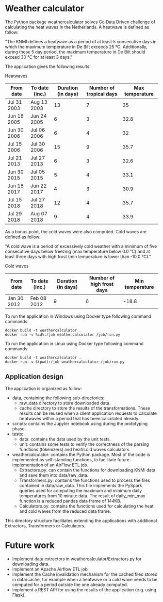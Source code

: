 # Weather calculator

The Python package weathercalculator solves Go Data Driven challenge of calculating the heat waves in the Netherlands. 
A heatwave is defined as follow:

"The KNMI defines a heatwave as a period of at least 5 consecutive days in which the maximum temperature in De Bilt exceeds 25 °C.
Additionally, during these 5 day period, the maximum temperature in De Bilt should exceed 30 °C for at least 3 days."

The application gives the following results:

Heatwaves

| From date   | To date (inc.) | Duration (in days) | Number of tropical days | Max temperature |
| ------------| -------------  | ------------------ | ----------------------- | --------------- |
| Jul 31 2003 | Aug 13 2003    |                 13 |                       7 |            35   |
| Jun 18 2005 | Jun 24 2005    |                  6 |                       3 |            32.8 |
| Jun 30 2006 | Jul 06 2006    |                  6 |                       4 |            32   |
| Jul 15 2006 | Jul 30 2006    |                 15 |                       9 |            35.7 |
| Jul 21 2013 | Jul 27 2013    |                  6 |                       3 |            32.6 |
| Jun 30 2015 | Jul 05 2015    |                  5 |                       4 |            33.1 |
| Jun 18 2017 | Jun 22 2017    |                  4 |                       3 |            30.9 |
| Jul 15 2018 | Jul 27 2018    |                 12 |                       4 |            35.7 |
| Jul 29 2018 | Aug 07 2018    |                  9 |                       4 |            33.9 |


As a bonus point, the cold waves were also computed. Cold waves are defined as follow:

"A cold wave is a period of excessively cold weather with a minimum of five consecutive days below 
freezing (max temperature below 0.0 °C) and at least three days with high frost (min temperature is lower than -10.0 °C)."

Cold waves

| From date   | To date (inc.) | Duration (in days) | Number of high frost days | Min temperature |
| ------------| -------------  | ------------------ | ------------------------- | --------------- |
| Jan 30 2012 | Feb 08 2012    |                  9 |                         6 |           -18.8 |

To run the application in Windows using Docker type following command commands:

    docker build -t weathercalculator .
    docker run -v %cd%:/job weathercalculator /job/run.py
    
To run the application in Linux using Docker type following command commands:

    docker build -t weathercalculator .
    docker run -v $(pwd):/job weathercalculator /job/run.py

## Application design

The application is organized as follow:
+ data, containing the following sub-directories:
    + raw_data directory to store downloaded data.
    + cache directory to store the results of the transformations. These results can be reused when a client application 
    requests to calculate heatwaves within a period that has been calculated already.
+ scripts: contains the Jupyter notebook using during the prototyping phase.
+ tests:
    + data: contains the data used by the unit tests.
    + unit: contains some tests to verify the correctness of the parsing functions (tokenizers) and heat/cold waves calculators.
+ weathercalculator: contains the Python package. Most of the code is implemented as self-standing functions, 
to facilitate future implementation of an AirFlow ETL job.
    + Extractors.py: can contain the functions for downloading KNMI data and save them into data/raw_data.
    + Transformers.py: contains the functions used to process the files contained in data/raw_data. 
    This file implements the PySpark queries used for computing the maximum and minimum daily temperatures from 10 minute data. 
    The result of daily_min_max function is a reduced pandas data frame of 144KB. 
    + Calculators.py: contains the functions used for calculating the heat and cold waves from the reduced data frame.

This directory structure facilitates extending the applications with additional Extractors, Transformers or Calculators.

# Future work

+ Implement data extractors in weathercalculator/Extractors.py for downloading data.
+ Implement an Apache Airflow ETL job
+ Implement the Cache invalidation mechanism for the cached filed stored in data/cache, for example when a heatwave or 
a cold wave needs to be computed for a period outside the one already computed. 
+ Implement a REST API for using the results of the application (e.g. using Flask).